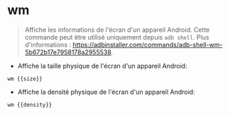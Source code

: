 # wm

> Affiche les informations de l'écran d'un appareil Android.
> Cette commande peut être utilisé uniquement depuis `adb shell`.
> Plus d'informations : <https://adbinstaller.com/commands/adb-shell-wm-5b672b17e7958178a2955538>.

- Affiche la taille physique de l'écran d'un appareil Android:

`wm {{size}}`

- Affiche la densité physique de l'écran d'un appareil Android:

`wm {{density}}`
